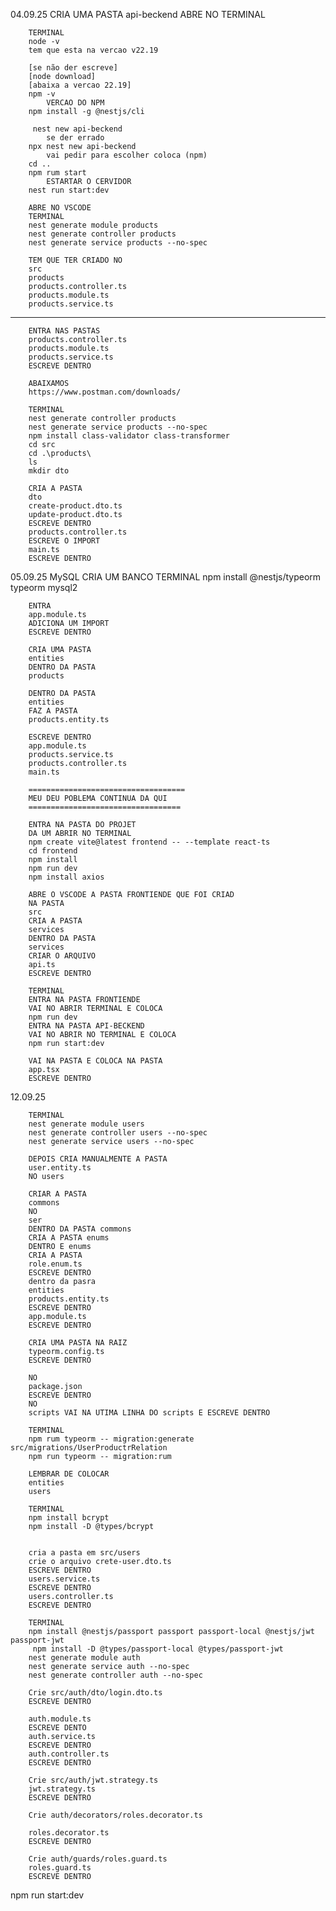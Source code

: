 04.09.25
	CRIA UMA PASTA 
	api-beckend
	ABRE NO TERMINAL 

		TERMINAL
		node -v
		tem que esta na vercao v22.19

		[se não der escreve]
		[node download]
		[abaixa a vercao 22.19]
		npm -v
			VERCAO DO NPM
		npm install -g @nestjs/cli

		 nest new api-beckend
			se der errado
		npx nest new api-beckend
			vai pedir para escolher coloca (npm)
		cd ..
		npm rum start
			ESTARTAR O CERVIDOR 
		nest run start:dev
		
		ABRE NO VSCODE
		TERMINAL
		nest generate module products
		nest generate controller products
		nest generate service products --no-spec

		TEM QUE TER CRIADO NO 
		src
		products
		products.controller.ts
		products.module.ts
		products.service.ts

------------------------------------------------------------------
		ENTRA NAS PASTAS 
		products.controller.ts
		products.module.ts
		products.service.ts
		ESCREVE DENTRO

		ABAIXAMOS 
		https://www.postman.com/downloads/
              
		TERMINAL
		nest generate controller products
		nest generate service products --no-spec
 		npm install class-validator class-transformer 
		cd src
		cd .\products\
 		ls
		mkdir dto

		CRIA A PASTA 
		dto
		create-product.dto.ts 
 		update-product.dto.ts
		ESCREVE DENTRO 
		products.controller.ts
		ESCREVE O IMPORT
		main.ts
		ESCREVE DENTRO 

05.09.25
		MySQL 
		CRIA UM BANCO
		TERMINAL
		npm install @nestjs/typeorm typeorm mysql2

		ENTRA 
		app.module.ts
		ADICIONA UM IMPORT
		ESCREVE DENTRO 

		CRIA UMA PASTA 
		entities
		DENTRO DA PASTA 
		products
		
		DENTRO DA PASTA 
		entities
		FAZ A PASTA 
		products.entity.ts

		ESCREVE DENTRO
		app.module.ts
		products.service.ts
		products.controller.ts
		main.ts

		===================================
		MEU DEU POBLEMA CONTINUA DA QUI 
		==================================

		ENTRA NA PASTA DO PROJET 
		DA UM ABRIR NO TERMINAL 
 		npm create vite@latest frontend -- --template react-ts
		cd frontend
		npm install
		npm run dev
		npm install axios

		ABRE O VSCODE A PASTA FRONTIENDE QUE FOI CRIAD 
		NA PASTA 
		src
		CRIA A PASTA 
		services 
		DENTRO DA PASTA  
		services
		CRIAR O ARQUIVO 
		api.ts
		ESCREVE DENTRO 

		TERMINAL 
		ENTRA NA PASTA FRONTIENDE 
		VAI NO ABRIR TERMINAL E COLOCA
		npm run dev
		ENTRA NA PASTA API-BECKEND
		VAI NO ABRIR NO TERMINAL E COLOCA  
		npm run start:dev

		VAI NA PASTA E COLOCA NA PASTA 
		app.tsx
		ESCREVE DENTRO

12.09.25

		TERMINAL 
		nest generate module users
 		nest generate controller users --no-spec
		nest generate service users --no-spec 

		DEPOIS CRIA MANUALMENTE A PASTA 
		user.entity.ts
		NO users

		CRIAR A PASTA 
		commons 
		NO   
		ser
		DENTRO DA PASTA commons 
		CRIA A PASTA enums 
		DENTRO E enums 
		CRIA A PASTA   
		role.enum.ts
		ESCREVE DENTRO
		dentro da pasra 
		entities
		products.entity.ts
		ESCREVE DENTRO 
		app.module.ts
		ESCREVE DENTRO
		
		CRIA UMA PASTA NA RAIZ
		typeorm.config.ts
		ESCREVE DENTRO

		NO 
		package.json
		ESCREVE DENTRO
		NO 
		scripts VAI NA UTIMA LINHA DO scripts E ESCREVE DENTRO 

		TERMINAL
		npm rum typeorm -- migration:generate src/migrations/UserProductrRelation
		npm run typeorm -- migration:rum
		
		LEMBRAR DE COLOCAR
		entities
		users

		TERMINAL
		npm install bcrypt
		npm install -D @types/bcrypt


		cria a pasta em src/users
		crie o arquivo crete-user.dto.ts
		ESCREVE DENTRO
		users.service.ts
		ESCREVE DENTRO
		users.controller.ts
		ESCREVE DENTRO

		TERMINAL 
		npm install @nestjs/passport passport passport-local @nestjs/jwt passport-jwt 
		 npm install -D @types/passport-local @types/passport-jwt
		nest generate module auth
		nest generate service auth --no-spec
		nest generate controller auth --no-spec

		Crie src/auth/dto/login.dto.ts
		ESCREVE DENTRO

		auth.module.ts
		ESCREVE DENTO
		auth.service.ts
		ESCREVE DENTRO
		auth.controller.ts
		ESCREVE DENTRO

		Crie src/auth/jwt.strategy.ts
		jwt.strategy.ts
		ESCREVE DENTRO

		Crie auth/decorators/roles.decorator.ts

		roles.decorator.ts
		ESCREVE DENTRO
		
		Crie auth/guards/roles.guard.ts
		roles.guard.ts
		ESCREVE DENTRO












npm run start:dev
	
		
